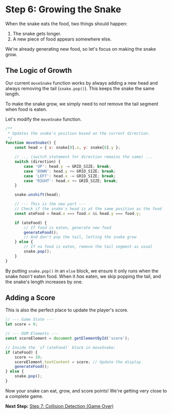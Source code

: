 
# Step 6: Growing the Snake

When the snake eats the food, two things should happen:
1.  The snake gets longer.
2.  A new piece of food appears somewhere else.

We're already generating new food, so let's focus on making the snake grow.

## The Logic of Growth

Our current `moveSnake` function works by always adding a new head and always removing the tail (`snake.pop()`). This keeps the snake the same length.

To make the snake grow, we simply need to *not* remove the tail segment when food is eaten.

Let's modify the `moveSnake` function.

```javascript
/**
 * Updates the snake's position based on the current direction.
 */
function moveSnake() {
    const head = { x: snake[0].x, y: snake[0].y };

    // ... (switch statement for direction remains the same) ...
    switch (direction) {
        case 'UP': head.y -= GRID_SIZE; break;
        case 'DOWN': head.y += GRID_SIZE; break;
        case 'LEFT': head.x -= GRID_SIZE; break;
        case 'RIGHT': head.x += GRID_SIZE; break;
    }

    snake.unshift(head);

    // --- This is the new part ---
    // Check if the snake's head is at the same position as the food
    const ateFood = head.x === food.x && head.y === food.y;

    if (ateFood) {
        // If food is eaten, generate new food
        generateFood();
        // And don't pop the tail, letting the snake grow
    } else {
        // If no food is eaten, remove the tail segment as usual
        snake.pop();
    }
}
```

By putting `snake.pop()` in an `else` block, we ensure it only runs when the snake *hasn't* eaten food. When it *has* eaten, we skip popping the tail, and the snake's length increases by one.

## Adding a Score

This is also the perfect place to update the player's score.

```javascript
// --- Game State ---
let score = 0;

// --- DOM Elements ---
const scoreElement = document.getElementById('score');

// Inside the `if (ateFood)` block in moveSnake:
if (ateFood) {
    score += 10;
    scoreElement.textContent = score; // Update the display
    generateFood();
} else {
    snake.pop();
}
```

Now your snake can eat, grow, and score points! We're getting very close to a complete game.

**Next Step:** [Step 7: Collision Detection (Game Over)](./step7-collision.md)
